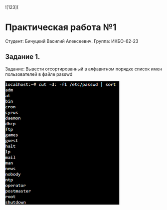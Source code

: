 ![123](

# Практическая работа №1
Студент: Бичуцкий Василий Алексеевич.
Группа: ИКБО-62-23



## Задание 1.

Задание: Вывести отсортированный в алфавитном порядке список имен пользователей в файле passwd

![Задание 1. Скриншот выполнения](prac1.png)

